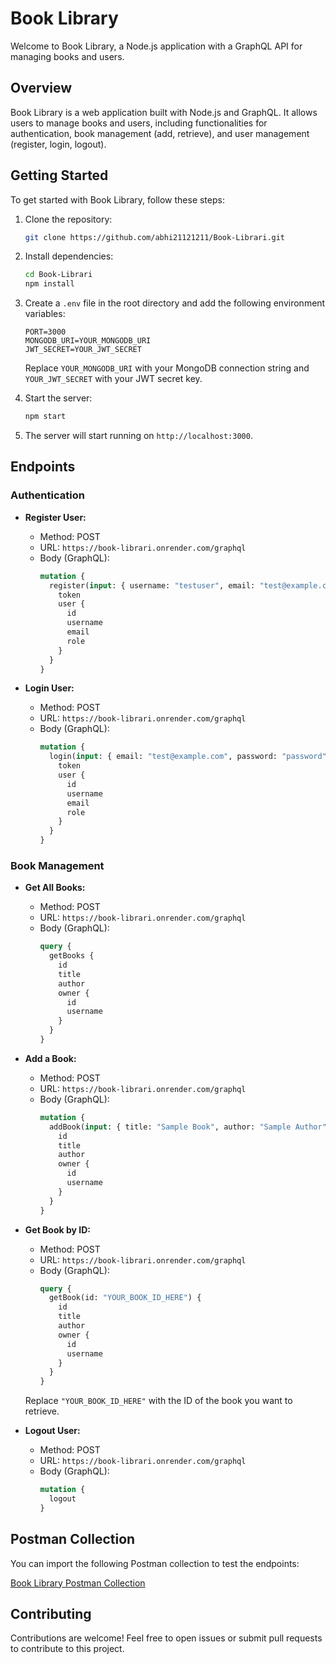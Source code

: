 

# Book Library

Welcome to Book Library, a Node.js application with a GraphQL API for managing books and users.

## Overview

Book Library is a web application built with Node.js and GraphQL. It allows users to manage books and users, including functionalities for authentication, book management (add, retrieve), and user management (register, login, logout).

## Getting Started

To get started with Book Library, follow these steps:

1. Clone the repository:

   ```bash
   git clone https://github.com/abhi21121211/Book-Librari.git
   ```

2. Install dependencies:

   ```bash
   cd Book-Librari
   npm install
   ```

3. Create a `.env` file in the root directory and add the following environment variables:

   ```
   PORT=3000
   MONGODB_URI=YOUR_MONGODB_URI
   JWT_SECRET=YOUR_JWT_SECRET
   ```

   Replace `YOUR_MONGODB_URI` with your MongoDB connection string and `YOUR_JWT_SECRET` with your JWT secret key.

4. Start the server:

   ```bash
   npm start
   ```

5. The server will start running on `http://localhost:3000`.

## Endpoints

### Authentication

- **Register User:**
  - Method: POST
  - URL: `https://book-librari.onrender.com/graphql`
  - Body (GraphQL):
    ```graphql
    mutation {
      register(input: { username: "testuser", email: "test@example.com", password: "password",role:"user" }) {
        token
        user {
          id
          username
          email
          role
        }
      }
    }
    ```

- **Login User:**
  - Method: POST
  - URL: `https://book-librari.onrender.com/graphql`
  - Body (GraphQL):
    ```graphql
    mutation {
      login(input: { email: "test@example.com", password: "password" }) {
        token
        user {
          id
          username
          email
          role
        }
      }
    }
    ```


### Book Management

- **Get All Books:**
  - Method: POST
  - URL: `https://book-librari.onrender.com/graphql`
  - Body (GraphQL):
    ```graphql
    query {
      getBooks {
        id
        title
        author
        owner {
          id
          username
        }
      }
    }
    ```

- **Add a Book:**
  - Method: POST
  - URL: `https://book-librari.onrender.com/graphql`
  - Body (GraphQL):
    ```graphql
    mutation {
      addBook(input: { title: "Sample Book", author: "Sample Author" }) {
        id
        title
        author
        owner {
          id
          username
        }
      }
    }
    ```

- **Get Book by ID:**
  - Method: POST
  - URL: `https://book-librari.onrender.com/graphql`
  - Body (GraphQL):
    ```graphql
    query {
      getBook(id: "YOUR_BOOK_ID_HERE") {
        id
        title
        author
        owner {
          id
          username
        }
      }
    }
    ```

   Replace `"YOUR_BOOK_ID_HERE"` with the ID of the book you want to retrieve.

  
- **Logout User:**
  - Method: POST
  - URL: `https://book-librari.onrender.com/graphql`
  - Body (GraphQL):
    ```graphql
    mutation {
      logout
    }
    ```

## Postman Collection

You can import the following Postman collection to test the endpoints:

[Book Library Postman Collection](https://app.getpostman.com/join-team?invite_code=29fc8eafca2495b338e6e8d9126ed757&target_code=b9a93c704410c29e5fe8ad83d4706336)

## Contributing

Contributions are welcome! Feel free to open issues or submit pull requests to contribute to this project.

